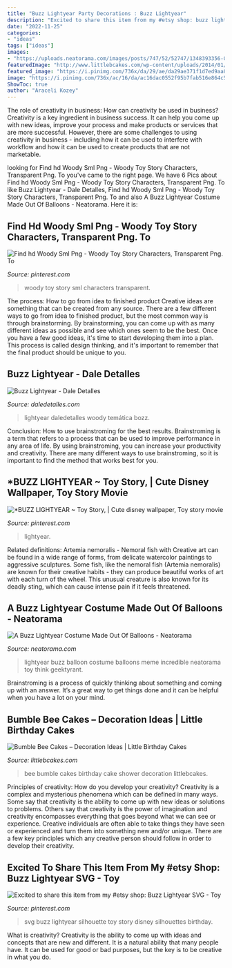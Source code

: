 ```yaml
---
title: "Buzz Lightyear Party Decorations : Buzz Lightyear"
description: "Excited to share this item from my #etsy shop: buzz lightyear svg"
date: "2022-11-25"
categories:
- "ideas"
tags: ["ideas"]
images:
- "https://uploads.neatorama.com/images/posts/747/52/52747/1348393356-0.jpg"
featuredImage: "http://www.littlebcakes.com/wp-content/uploads/2014/01/Bumble-Bee-Birthday-Cakes-Pictures.jpg"
featured_image: "https://i.pinimg.com/736x/da/29/ae/da29ae371f1d7ed9aa87f66e478779a8--buzz-lightyear-toy-story.jpg"
image: "https://i.pinimg.com/736x/ac/16/da/ac16dac0552f95b7fab516e864c5d415.jpg"
ShowToc: true
author: "Araceli Kozey"
---
```



The role of creativity in business: How can creativity be used in business?
Creativity is a key ingredient in business success. It can help you come up with new ideas, improve your process and make products or services that are more successful. However, there are some challenges to using creativity in business - including how it can be used to interfere with workflow and how it can be used to create products that are not marketable.

	

		
looking for Find hd Woody Sml Png - Woody Toy Story Characters, Transparent Png. To you've came to the right page. We have 6 Pics about Find hd Woody Sml Png - Woody Toy Story Characters, Transparent Png. To like Buzz Lightyear - Dale Detalles, Find hd Woody Sml Png - Woody Toy Story Characters, Transparent Png. To and also A Buzz Lightyear Costume Made Out Of Balloons - Neatorama. Here it is:
		
    
## Find Hd Woody Sml Png - Woody Toy Story Characters, Transparent Png. To

<img loading=lazy src="https://i.pinimg.com/originals/cb/0c/19/cb0c19ecc82ea703e4ad2ce275d57bb9.jpg" onerror="this.onerror=null;this.src='https://tse3.mm.bing.net/th?id=OIP.VDqE81PJhUMggaXPx8L00AHaMT&amp;pid=15.1';" alt="Find hd Woody Sml Png - Woody Toy Story Characters, Transparent Png. To">

_Source: pinterest.com_

>woody toy story sml characters transparent. 

	

The process: How to go from idea to finished product
Creative ideas are something that can be created from any source. There are a few different ways to go from idea to finished product, but the most common way is through brainstorming. By brainstorming, you can come up with as many different ideas as possible and see which ones seem to be the best. Once you have a few good ideas, it's time to start developing them into a plan. This process is called design thinking, and it's important to remember that the final product should be unique to you.

    
## Buzz Lightyear - Dale Detalles

<img loading=lazy src="https://i0.wp.com/www.daledetalles.com/wp-content/uploads/2016/03/17-16.jpg" onerror="this.onerror=null;this.src='https://tse1.mm.bing.net/th?id=OIP.0Eg_BMkdAyMvJA7Cu-UQSAHaFi&amp;pid=15.1';" alt="Buzz Lightyear - Dale Detalles">

_Source: daledetalles.com_

>lightyear daledetalles woody temática bozz. 

	

Conclusion: How to use brainstroming for the best results.
Brainstroming is a term that refers to a process that can be used to improve performance in any area of life. By using brainstroming, you can increase your productivity and creativity. There are many different ways to use brainstroming, so it is important to find the method that works best for you.

    
## *BUZZ LIGHTYEAR ~ Toy Story, | Cute Disney Wallpaper, Toy Story Movie

<img loading=lazy src="https://i.pinimg.com/736x/da/29/ae/da29ae371f1d7ed9aa87f66e478779a8--buzz-lightyear-toy-story.jpg" onerror="this.onerror=null;this.src='https://tse4.mm.bing.net/th?id=OIP.IjE4cKHM1GpMTbuQLn3MzAHaNJ&amp;pid=15.1';" alt="*BUZZ LIGHTYEAR ~ Toy Story, | Cute disney wallpaper, Toy story movie">

_Source: pinterest.com_

>lightyear. 

	

Related definitions: Artemia nemoralis - Nemoral fish with
Creative art can be found in a wide range of forms, from delicate watercolor paintings to aggressive sculptures. Some fish, like the nemoral fish (Artemia nemoralis) are known for their creative habits - they can produce beautiful works of art with each turn of the wheel. This unusual creature is also known for its deadly sting, which can cause intense pain if it feels threatened.

    
## A Buzz Lightyear Costume Made Out Of Balloons - Neatorama

<img loading=lazy src="https://uploads.neatorama.com/images/posts/747/52/52747/1348393356-0.jpg" onerror="this.onerror=null;this.src='https://tse3.mm.bing.net/th?id=OIP.RpN7CNAsrAc9mkyAeTjnlAHaEE&amp;pid=15.1';" alt="A Buzz Lightyear Costume Made Out Of Balloons - Neatorama">

_Source: neatorama.com_

>lightyear buzz balloon costume balloons meme incredible neatorama toy think geektyrant. 

	

Brainstroming is a process of quickly thinking about something and coming up with an answer. It’s a great way to get things done and it can be helpful when you have a lot on your mind.

    
## Bumble Bee Cakes – Decoration Ideas | Little Birthday Cakes

<img loading=lazy src="http://www.littlebcakes.com/wp-content/uploads/2014/01/Bumble-Bee-Birthday-Cakes-Pictures.jpg" onerror="this.onerror=null;this.src='https://tse2.mm.bing.net/th?id=OIP.AuSyTwilYeg21JWZYQYDEgHaH3&amp;pid=15.1';" alt="Bumble Bee Cakes – Decoration Ideas | Little Birthday Cakes">

_Source: littlebcakes.com_

>bee bumble cakes birthday cake shower decoration littlebcakes. 

	

Principles of creativity: How do you develop your creativity?
Creativity is a complex and mysterious phenomena which can be defined in many ways. Some say that creativity is the ability to come up with new ideas or solutions to problems. Others say that creativity is the power of imagination and creativity encompasses everything that goes beyond what we can see or experience. Creative individuals are often able to take things they have seen or experienced and turn them into something new and/or unique. There are a few key principles which any creative person should follow in order to develop their creativity.

    
## Excited To Share This Item From My #etsy Shop: Buzz Lightyear SVG - Toy

<img loading=lazy src="https://i.pinimg.com/736x/ac/16/da/ac16dac0552f95b7fab516e864c5d415.jpg" onerror="this.onerror=null;this.src='https://tse1.mm.bing.net/th?id=OIP.4-zn401S-Kn4itGcEieGagHaKe&amp;pid=15.1';" alt="Excited to share this item from my #etsy shop: Buzz Lightyear SVG - Toy">

_Source: pinterest.com_

>svg buzz lightyear silhouette toy story disney silhouettes birthday. 

	

What is creativity?
Creativity is the ability to come up with ideas and concepts that are new and different. It is a natural ability that many people have. It can be used for good or bad purposes, but the key is to be creative in what you do.

